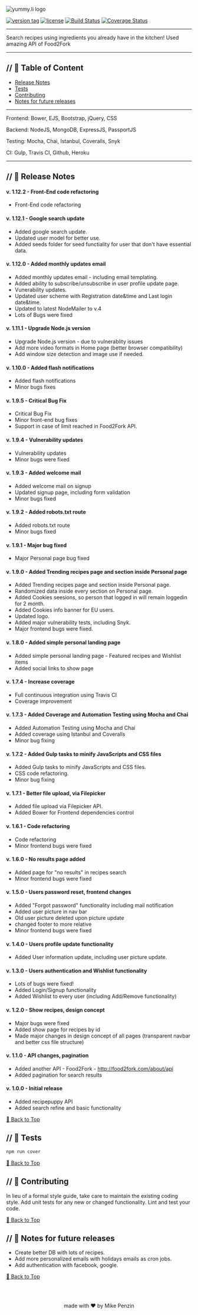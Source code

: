 ![yummy.li logo](https://yummy.li/img/Logo_1497186262201.png)

[![version tag](https://img.shields.io/badge/version-1.12.2-brightgreen.svg)](https://github.com/mikepenzin/yummy.li) [![license](https://img.shields.io/github/license/mikepenzin/yummy.li.svg)](https://github.com/mikepenzin/yummy.li) [![Build Status](https://travis-ci.org/mikepenzin/yummy.li.svg?branch=master)](https://travis-ci.org/mikepenzin/yummy.li) [![Coverage Status](https://coveralls.io/repos/github/mikepenzin/yummy.li/badge.svg?branch=master)](https://coveralls.io/github/mikepenzin/yummy.li?branch=master)

----------------------------

Search recipes using ingredients you already have in the kitchen! Used amazing API of Food2Fork

----------------------------

## // 📕 Table of Content
- [Release Notes](#--release-notes)
- [Tests](#--tests)
- [Contributing](#--contributing)
- [Notes for future releases](#--notes-for-future-releases)


----------------------------
Frontend: Bower, EJS, Bootstrap, jQuery, CSS

Backend: NodeJS, MongoDB, ExpressJS, PassportJS

Testing: Mocha, Chai, Istanbul, Coveralls, Snyk

CI: Gulp, Travis CI, Github, Heroku

------------------------------------------------------------

## // 🍒 Release Notes

#### v. 1.12.2 - Front-End code refactoring

- Front-End code refactoring

#### v. 1.12.1 - Google search update

- Added google search update.
- Updated user model for better use.
- Added seeds folder for seed functiality for user that don't have essential data.

#### v. 1.12.0 - Added monthly updates email

- Added monthly updates email - including email templating.
- Added ability to subscribe/unsubscribe in user profile update page.
- Vunerability updates.
- Updated user scheme with Registration date&time and Last login date&time.
- Updated to latest NodeMailer to v.4
- Lots of Bugs were fixed


#### v. 1.11.1 - Upgrade Node.js version

- Upgrade Node.js version - due to vulnerablity issues
- Add more video formats in Home page (better browser compatibility)
- Add window size detection and image use if needed.


#### v. 1.10.0 - Added flash notifications

- Added flash notifications
- Minor bugs fixes


#### v. 1.9.5 - Critical Bug Fix

- Critical Bug Fix
- Minor front-end bug fixes
- Support in case of limit reached in Food2Fork API.


#### v. 1.9.4 - Vulnerability updates

- Vulnerability updates
- Minor bugs were fixed


#### v. 1.9.3 - Added welcome mail

- Added welcome mail on signup
- Updated signup page, including form validation
- Minor bugs fixed


#### v. 1.9.2 - Added robots.txt route

- Added robots.txt route
- Minor bugs fixed


#### v. 1.9.1 - Major bug fixed

- Major Personal page bug fixed


#### v. 1.9.0 - Added Trending recipes page and section inside Personal page

- Added Trending recipes page and section inside Personal page.
- Randomized data inside every section on Personal page.
- Added Cookies seesions, so person that logged in will remain loggedin for 2 month.
- Added Cookies info banner for EU users.
- Updated logo.
- Added major vulnerability tests, including Snyk.
- Major frontend bugs were fixed.

#### v. 1.8.0 - Added simple personal landing page

- Added simple personal landing page - Featured recipes and Wishlist items
- Added social links to show page
 

#### v. 1.7.4 - Increase coverage

- Full continuous integration using Travis CI
- Coverage improvement


#### v. 1.7.3 - Added Coverage and Automation Testing using Mocha and Chai

- Added Automation Testing using Mocha and Chai
- Added coverage using Istanbul and Coveralls
- Minor bug fixing


#### v. 1.7.2 - Added Gulp tasks to minify JavaScripts and CSS files

- Added Gulp tasks to minify JavaScripts and CSS files.
- CSS code refactoring.
- Minor bug fixing


#### v. 1.7.1 - Better file upload, via Filepicker

- Added file upload via Filepicker API.
- Added Bower for Frontend dependencies control


#### v. 1.6.1 - Code refactoring

- Code refactoring
- Minor frontend bugs were fixed


#### v. 1.6.0 - No results page added

- Added page for "no results" in recipes search
- Minor frontend bugs were fixed


#### v. 1.5.0 - Users password reset, frontend changes

- Added "Forgot password" functionality including mail notification
- Added user picture in nav bar 
- Old user picture deleted upon picture update
- changed footer to more relative
- Minor frontend bugs were fixed


#### v. 1.4.0 - Users profile update functionality

- Added User information update, including user picture update.


#### v. 1.3.0 - Users authentication and Wishlist functionality

- Lots of bugs were fixed! 
- Added Login/Signup functionality
- Added Wishlist to every user (including Add/Remove functionality)


#### v. 1.2.0 - Show recipes, design concept

- Major bugs were fixed
- Added show page for recipes by id
- Made major changes in design concept of all pages (transparent navbar and better css file structure)


#### v. 1.1.0 - API changes, pagination

- Added another API - Food2Fork - http://food2fork.com/about/api
- Added pagination for search results


#### v. 1.0.0 - Initial release

- Added recipepuppy API
- Added search refine and basic functionality

[🔼 Back to Top](#--table-of-content)

## // 🥞 Tests

```js
npm run cover
```

[🔼 Back to Top](#--table-of-content)


## // 🍲 Contributing

In lieu of a formal style guide, take care to maintain the existing coding style. Add unit tests for any new or changed functionality. Lint and test your code.


[🔼 Back to Top](#--table-of-content)


## // 🍳 Notes for future releases

- Create better DB with lots of recipes.
- Add more personalized emails with holidays emails as cron jobs.
- Add authentication with facebook, google.

[🔼 Back to Top](#--table-of-content)

<br>
<br>
<p style="text-align: center;">made with <span>&#10084;</span> by Mike Penzin</p>


